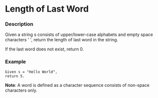 # Length of Last Word

### Description
Given a string s consists of upper/lower-case alphabets and empty space characters ' ', return the length of last word in the string.

If the last word does not exist, return 0.

### Example
```
Given s = "Hello World",
return 5.
```

**Note**:
A word is defined as a character sequence consists of non-space characters only.
